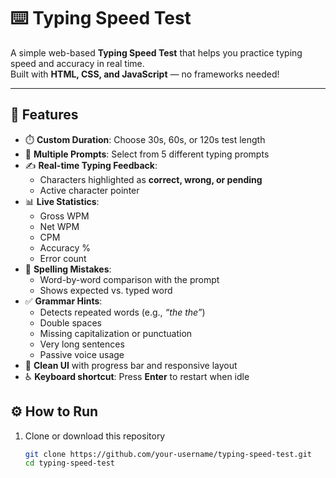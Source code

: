 # ⌨️ Typing Speed Test

A simple web-based **Typing Speed Test** that helps you practice typing speed and accuracy in real time.  
Built with **HTML, CSS, and JavaScript** — no frameworks needed!

---

## 🚀 Features

- ⏱️ **Custom Duration**: Choose 30s, 60s, or 120s test length  
- 📝 **Multiple Prompts**: Select from 5 different typing prompts  
- ✍️ **Real-time Typing Feedback**:
  - Characters highlighted as **correct, wrong, or pending**
  - Active character pointer  
- 📊 **Live Statistics**:
  - Gross WPM
  - Net WPM
  - CPM
  - Accuracy %
  - Error count  
- 📖 **Spelling Mistakes**:
  - Word-by-word comparison with the prompt
  - Shows expected vs. typed word  
- ✅ **Grammar Hints**:
  - Detects repeated words (e.g., *“the the”*)  
  - Double spaces  
  - Missing capitalization or punctuation  
  - Very long sentences  
  - Passive voice usage  
- 🎨 **Clean UI** with progress bar and responsive layout  
- ♿ **Keyboard shortcut**: Press **Enter** to restart when idle  

## ⚙️ How to Run

1. Clone or download this repository
   ```bash
   git clone https://github.com/your-username/typing-speed-test.git
   cd typing-speed-test
